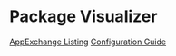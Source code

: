 # Package Visualizer

[AppExchange Listing](https://appexchange.salesforce.com/appxListingDetail?listingId=a0N3u00000MSnbuEAD)
[Configuration Guide](https://salesforce.quip.com/f3SWA340YbFH)
